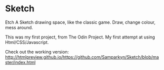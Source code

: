 # Sketch
Etch A Sketch drawing space, like the classic game. Draw, change colour, mess around.

This was my first project, from The Odin Project. My first attempt at using Html/CSS/Javascript.

Check out the working version: http://htmlpreview.github.io/https://github.com/Samparkyn/Sketch/blob/master/index.html
